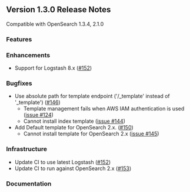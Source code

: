 ## Version 1.3.0 Release Notes

Compatible with OpenSearch 1.3.4, 2.1.0

### Features


### Enhancements

* Support for Logstash 8.x ([#152](https://github.com/opensearch-project/logstash-output-opensearch/pull/152)) 
 

### Bugfixes

* Use absolute path for template endpoint ('/_template' instead of '_template') ([#146](https://github.com/opensearch-project/logstash-output-opensearch/pull/146))
  * Template management fails when AWS IAM authentication is used ([issue #124](https://github.com/opensearch-project/logstash-output-opensearch/issues/124))
  * Cannot install index template ([issue #144](https://github.com/opensearch-project/logstash-output-opensearch/issues/144))
* Add Default template for OpenSearch 2.x. ([#150](https://github.com/opensearch-project/logstash-output-opensearch/pull/150))
  * Cannot install template for OpenSearch 2.x ([issue #145](https://github.com/opensearch-project/logstash-output-opensearch/issues/145)) 

### Infrastructure

* Update CI to use latest Logstash ([#152](https://github.com/opensearch-project/logstash-output-opensearch/pull/152))
* Update CI to run against OpenSearch 2.x ([#153](https://github.com/opensearch-project/logstash-output-opensearch/pull/153))

### Documentation
